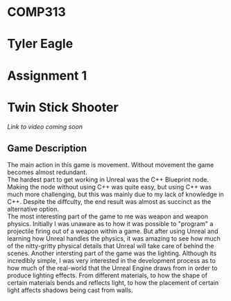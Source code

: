 # COMP313
# Tyler Eagle
# Assignment 1
# Twin Stick Shooter
*Link to video coming soon*

## Game Description
The main action in this game is movement. Without movement the game becomes almost redundant.\
The hardest part to get working in Unreal was the C++ Blueprint node. Making the node without using C++ was quite easy, but using C++ was much more challenging, but this was mainly due to my lack of knowledge in C++. Despite the diffculty, the end result was almost as succinct as the alternative option.\
The most interesting part of the game to me was weapon and weapon physics. Initially I was unaware as to how it was possible to "program" a projectile firing out of a weapon within a game. But after using Unreal and learning how Unreal handles the physics, it was amazing to see how much of the nitty-gritty physical details that Unreal will take care of behind the scenes. Another intersting part of the game was the lighting. Although its incredibly simple, I was very interested in the development process as to how much of the real-world that the Unreal Engine draws from in order to produce lighting effects. From different materials, to how the shape of certain materials bends and reflects light, to how the placement of certain light affects shadows being cast from walls.
